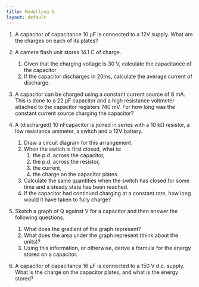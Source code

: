```yaml
---
title: Modelling 1
layout: default
---
```

1. A capacitor of capacitance 10 &micro;F is connected to a 12V supply.  What are the charges on each of its plates?

1. A camera flash unit stores 14.1 C of charge.
	1. Given that the charging voltage is 30 V, calculate the capacitance of the capacitor
	1. If the capacitor discharges in 20ms, calculate the average current of discharge.

1. A capacitor can be charged using a constant current source of 8 mA.  This is done to a 22 &micro;F capacitor and a high resistance voltmeter attached to the capacitor registers 740 mV.  For how long was the constant current source charging the capacitor?

1. A (discharged) 10 nFcapacitor is joined in series with a 10 k&Omega; resistor, a low resistance ammeter, a switch and a 12V battery.
	1. Draw a circuit diagram for this arrangement.
	1. When the switch is first closed, what is:
		1. the p.d. across the capacitor,
		1. the p.d. across the resistor,
		1. the current,
		1. the charge on the capacitor plates.
	1. Calculate the same quantities when the switch has closed for some time and a steady state has been reached.
	1. If the capacitor had continued charging at a constant rate, how long would it have taken to fully charge?

1. Sketch a graph of Q against V for a capacitor and then answer the following questions.
	1. What does the gradient of the graph represent?
	1. What does the area under the graph represent (think about the units)?
	1. Using this information, or otherwise, derive a formula for the energy stored on a capacitor.

1. A capacitor of capacitance 16 &micro;F is connected to a 150 V d.c. supply.  What is the charge on the capacitor plates, and what is the energy stored?

